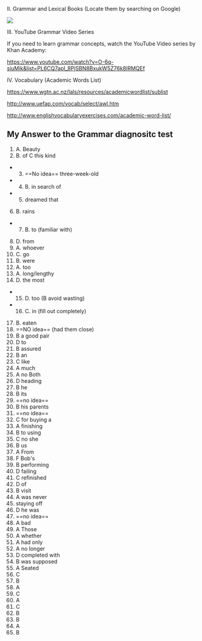 II. Grammar and Lexical Books (Locate them by searching on Google)

![](https://img-c.udemycdn.com/redactor/raw/article_lecture/2022-12-11_12-35-54-304f517411855578a0c48ce2b9209d40.jpg)

  

III. YouTube Grammar Video Series

If you need to learn grammar concepts, watch the YouTube Video series by Khan Academy:

https://www.youtube.com/watch?v=O-6q-siuMik&list=PL6CQ7apI_8PjSBN8BxukW5Z76k8lRMQEf

  

IV. Vocabulary (Academic Words List)

https://www.wgtn.ac.nz/lals/resources/academicwordlist/sublist

http://www.uefap.com/vocab/select/awl.htm

http://www.englishvocabularyexercises.com/academic-word-list/


## My Answer to the Grammar diagnositc test 

1. A. Beauty 
2. B. of  C this kind 
* 3. ==No idea==   three-week-old 
* 4. B. in search of  
* 5. dreamed that 
6. B. rains 
* 7. B. to (familiar with)
8. D. from 
9. A.  whoever 
10. C. go
11. B. were 
12. A. too 
13. A. long/lengthy
14. D. the most 
* 15. D. too (B avoid wasting)
* 16. C. in (fill out completely)
17. B. eaten
18. ==NO idea== (had them close)
19. B a good pair
20. D to
21. B assured
22. B an
23. C like 
24. A much
25. A no Both 
26. D heading 
27. B he
28. B its
29. ==no idea==
30. B his parents 
31. ==no idea==
32. C for buying a
33. A finishing
34. B to using 
35. C no she 
36. B us 
37. A From 
38. F Bob's
39. B performing 
40. D failing 
41. C refinished
42. D  of 
43. B visit 
44. A was never 
45. staying off 
46. D he was 
47. ==no idea==
48. A bad 
49. A Those 
50. A whether 
51. A had only 
52. A no longer 
53. D completed with 
54. B was supposed 
55. A Seated
56. C 
57. B
58. A
59. C
60. A
61. C
62. B
63. B
64. A
65. B